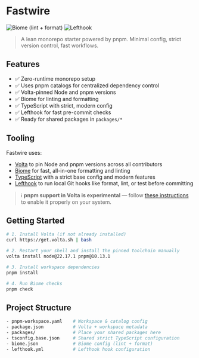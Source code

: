 # Fastwire

![Biome (lint + format)](https://github.com/gambonny/fastwire/actions/workflows/biome_ci.yml/badge.svg)
![Lefthook](https://img.shields.io/badge/hooks-lefthook-%23f04c4c?logo=git)


> A lean monorepo starter powered by pnpm. Minimal config, strict version control, fast workflows.

## Features

- ✅ Zero-runtime monorepo setup
- ✅ Uses pnpm catalogs for centralized dependency control
- ✅ Volta-pinned Node and pnpm versions
- ✅ Biome for linting and formatting
- ✅ TypeScript with strict, modern config
- ✅ Lefthook for fast pre-commit checks
- ✅ Ready for shared packages in `packages/*`

## Tooling

Fastwire uses:

- [Volta](https://volta.sh) to pin Node and pnpm versions across all contributors
- [Biome](https://biomejs.dev) for fast, all-in-one formatting and linting
- [TypeScript](https://www.typescriptlang.org/) with a strict base config and modern features
- [Lefthook](https://github.com/evilmartians/lefthook) to run local Git hooks like format, lint, or test before committing


> ℹ️ **pnpm support in Volta is experimental** — follow [these instructions](https://docs.volta.sh/advanced/pnpm) to enable it properly on your system.

## Getting Started

```bash
# 1. Install Volta (if not already installed)
curl https://get.volta.sh | bash

# 2. Restart your shell and install the pinned toolchain manually
volta install node@22.17.1 pnpm@10.13.1

# 3. Install workspace dependencies
pnpm install

# 4. Run Biome checks
pnpm check
```

## Project Structure

```bash
- pnpm-workspace.yaml    # Workspace & catalog config
- package.json           # Volta + workspace metadata
- packages/              # Place your shared packages here
- tsconfig.base.json     # Shared strict TypeScript configuration
- biome.json             # Biome config (lint + format)
- lefthook.yml           # Lefthook hook configuration
```
